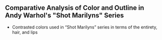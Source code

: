 ## Comparative Analysis of Color and Outline in Andy Warhol's "Shot Marilyns" Series

- Contrasted colors used in “Shot Marilyns” series in terms of the entirety, hair, and lips
